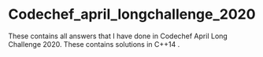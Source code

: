 # Codechef_april_longchallenge_2020
These contains all answers that I have done in Codechef April Long Challenge 2020.
These contains solutions in C++14 .
